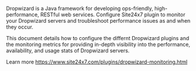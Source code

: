 Dropwizard is a Java framework for developing ops-friendly, high-performance, RESTful web services. Configure Site24x7 plugin to monitor your Dropwizard servers and troubleshoot performance issues as and when they occur.

This document details how to configure the differnt Dropwizard plugins and the monitoring metrics for providing in-depth visibility into the performance, availability, and usage stats of Dropwizard servers.

Learn more https://www.site24x7.com/plugins/dropwizard-monitoring.html
